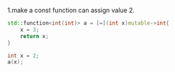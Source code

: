 1.make a const function can assign value
2.
```c++
std::function<int(int)> a = [=](int x)mutable->int{
	x = 3;
	return x;
}

int x = 2;
a(x);
```

```

```
